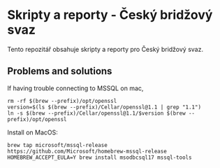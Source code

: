 
# Skripty a reporty - Český bridžový svaz

Tento repozitář obsahuje skripty a reporty pro Český bridžový svaz.

## Problems and solutions

If having trouble connecting to MSSQL on mac, 

```
rm -rf $(brew --prefix)/opt/openssl
version=$(ls $(brew --prefix)/Cellar/openssl@1.1 | grep "1.1")
ln -s $(brew --prefix)/Cellar/openssl@1.1/$version $(brew --prefix)/opt/openssl
```

Install on MacOS:

```
brew tap microsoft/mssql-release https://github.com/Microsoft/homebrew-mssql-release   
HOMEBREW_ACCEPT_EULA=Y brew install msodbcsql17 mssql-tools
```